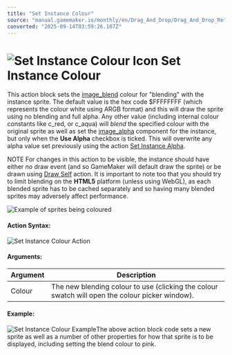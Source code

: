 ```yaml
---
title: "Set Instance Colour"
source: "manual.gamemaker.io/monthly/en/Drag_And_Drop/Drag_And_Drop_Reference/Instance/Set_Instance_Colour.htm"
converted: "2025-09-14T03:59:26.107Z"
---
```


# ![Set Instance Colour Icon](../../../assets/Images/Scripting_Reference/Drag_And_Drop/Reference/Instance/i_Instance_Set_Colour.png) Set Instance Colour

This action block sets the [image\_blend](../../../GameMaker_Language/GML_Reference/Asset_Management/Sprites/Sprite_Instance_Variables/image_blend.md) colour for "blending" with the instance sprite. The default value is the hex code $FFFFFFFF (which represents the colour white using ARGB format) and this will draw the sprite using no blending and full alpha. Any other value (including internal colour constants like c\_red, or c\_aqua) will _blend_ the specified colour with the original sprite as well as set the [image\_alpha](../../../GameMaker_Language/GML_Reference/Asset_Management/Sprites/Sprite_Instance_Variables/image_alpha.md) component for the instance, but only when the **Use Alpha** checkbox is ticked. This will overwrite any alpha value set previously using the action [Set Instance Alpha](Set_Instance_Alpha.md).

NOTE For changes in this action to be visible, the instance should have either _no_ draw event (and so GameMaker will default draw the sprite) or be drawn using [Draw Self](../Drawing/Draw_Self.md) action. It is important to note too that you should try to limit blending on the **HTML5** platform (unless using WebGL), as each blended sprite has to be cached separately and so having many blended sprites may adversely affect performance.

![Example of sprites being coloured](../../../assets/Images/Scripting_Reference/Drag_And_Drop/Reference/Instance/sprite_colour.png)

#### Action Syntax:

![Set Instance Colour Action](../../../assets/Images/Scripting_Reference/Drag_And_Drop/Reference/Instance/a_Instance_Set_Colour.png)

#### Arguments:

| Argument | Description |
| --- | --- |
| Colour | The new blending colour to use (clicking the colour swatch will open the colour picker window). |

#### Example:

![Set Instance Colour Example](../../../assets/Images/Scripting_Reference/Drag_And_Drop/Reference/Instance/e_Instance_Set_Sprite.png)The above action block code sets a new sprite as well as a number of other properties for how that sprite is to be displayed, including setting the blend colour to pink.